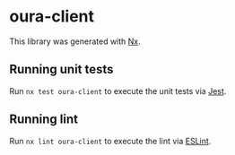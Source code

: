 # oura-client

This library was generated with [Nx](https://nx.dev).

## Running unit tests

Run `nx test oura-client` to execute the unit tests via [Jest](https://jestjs.io).

## Running lint

Run `nx lint oura-client` to execute the lint via [ESLint](https://eslint.org/).
